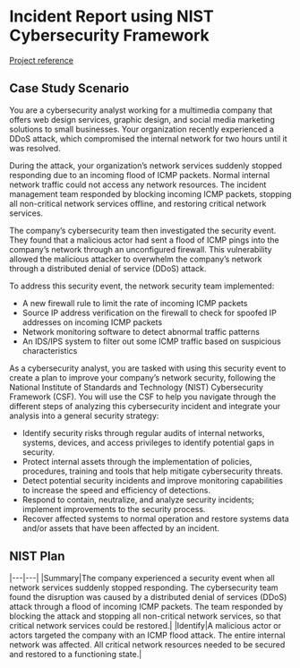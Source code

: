 # Incident Report using NIST Cybersecurity Framework
[Project reference](https://www.coursera.org/learn/networks-and-network-security?specialization=google-cybersecurity)

## Case Study Scenario
You are a cybersecurity analyst working for a multimedia company that offers web design services, graphic design, and social media marketing solutions to small businesses. Your organization recently experienced a DDoS attack, which compromised the internal network for two hours until it was resolved.

During the attack, your organization’s network services suddenly stopped responding due to an incoming flood of ICMP packets. Normal internal network traffic could not access any network resources. The incident management team responded by blocking incoming ICMP packets, stopping all non-critical network services offline, and restoring critical network services. 

The company’s cybersecurity team then investigated the security event. They found that a malicious actor had sent a flood of ICMP pings into the company’s network through an unconfigured firewall. This vulnerability allowed the malicious attacker to overwhelm the company’s network through a distributed denial of service (DDoS) attack. 

To address this security event, the network security team implemented: 

- A new firewall rule to limit the rate of incoming ICMP packets
- Source IP address verification on the firewall to check for spoofed IP addresses on incoming ICMP packets
- Network monitoring software to detect abnormal traffic patterns
- An IDS/IPS system to filter out some ICMP traffic based on suspicious characteristics

As a cybersecurity analyst, you are tasked with using this security event to create a plan to improve your company’s network security, following the National Institute of Standards and Technology (NIST) Cybersecurity Framework (CSF). You will use the CSF to help you navigate through the different steps of analyzing this cybersecurity incident and integrate your analysis into a general security strategy:

- Identify security risks through regular audits of internal networks, systems, devices, and access privileges to identify potential gaps in security.
- Protect internal assets through the implementation of policies, procedures, training and tools that help mitigate cybersecurity threats.
- Detect potential security incidents and improve monitoring capabilities to increase the speed and efficiency of detections.
- Respond to contain, neutralize, and analyze security incidents; implement improvements to the security process.
- Recover affected systems to normal operation and restore systems data and/or assets that have been affected by an incident. 

## NIST Plan
|---|---|
|Summary|The company experienced a security event when all network services suddenly stopped responding. The cybersecurity team found the disruption was caused by a distributed denial of services (DDoS) attack through a flood of incoming ICMP packets. The team responded by blocking the attack and stopping all non-critical network services, so that critical network services could be restored.|
|Identify|A malicious actor or actors targeted the company with an ICMP flood attack. The entire internal network was affected. All critical network resources needed to be secured and restored to a functioning state.|

